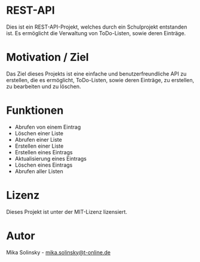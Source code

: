 # REST-API
Dies ist ein REST-API-Projekt, welches durch ein Schulprojekt entstanden ist. Es ermöglicht die Verwaltung von ToDo-Listen, sowie deren Einträge.
# Motivation / Ziel
Das Ziel dieses Projekts ist eine einfache und benutzerfreundliche API zu erstellen, die es ermöglicht, ToDo-Listen, sowie deren Einträge, zu erstellen, zu bearbeiten und zu löschen.
# Funktionen
- Abrufen von einem Eintrag
- Löschen einer Liste
- Abrufen einer Liste 
- Erstellen einer Liste
- Erstellen eines Eintrags
- Aktualisierung eines Eintrags
- Löschen eines Eintrags
- Abrufen aller Listen
# Lizenz
Dieses Projekt ist unter der MIT-Lizenz lizensiert.
# Autor
Mika Solinsky - mika.solinsky@t-online.de